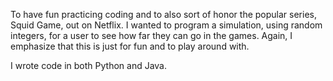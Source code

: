 To have fun practicing coding and to also sort of honor the popular series, Squid Game, out on Netflix.  I wanted to program a simulation, using random integers, for a user to see how far they can go in the games.  Again, I emphasize that this is just for fun and to play around with. 

I wrote code in both Python and Java.